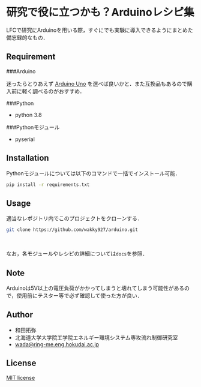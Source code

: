 # 研究で役に立つかも？Arduinoレシピ集

LFCで研究にArduinoを用いる際，すぐにでも実験に導入できるようにまとめた備忘録的なもの．

## Requirement

###Arduino

迷ったらとりあえず [Arduino Uno](https://store-usa.arduino.cc/collections/boards/products/arduino-uno-rev3) を選べば良いかと．また互換品もあるので購入前に軽く調べるのがおすすめ．

###Python

* python 3.8

###Pythonモジュール

* pyserial

## Installation

Pythonモジュールについては以下のコマンドで一括でインストール可能．

```bash
pip install -r requirements.txt
```

## Usage

適当なレポジトリ内でこのプロジェクトをクローンする．

```bash
git clone https://github.com/wakky927/arduino.git
```

<br>

なお，各モジュールやレシピの詳細については`docs`を参照．

## Note

Arduinoは5V以上の電圧負荷がかかってしまうと壊れてしまう可能性があるので，使用前にテスター等で必ず確認して使った方が良い．

## Author

* 和田拓弥
* 北海道大学大学院工学院エネルギー環境システム専攻流れ制御研究室
* wada@ring-me.eng.hokudai.ac.jp

## License

[MIT license](https://en.wikipedia.org/wiki/MIT_License)

